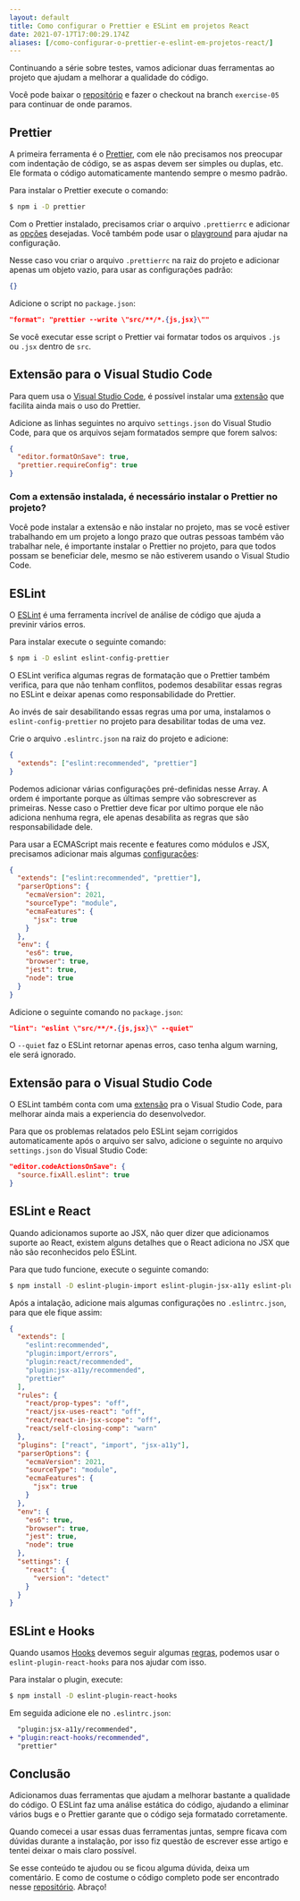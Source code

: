 ```yaml
---
layout: default
title: Como configurar o Prettier e ESLint em projetos React
date: 2021-07-17T17:00:29.174Z
aliases: [/como-configurar-o-prettier-e-eslint-em-projetos-react/]
---
```

Continuando a série sobre testes, vamos adicionar duas ferramentas ao projeto que ajudam a melhorar a qualidade do código.

Você pode baixar o [repositório](https://github.com/felipecesr/react-com-tdd-na-pratica/tree/master) e fazer o checkout na branch `exercise-05` para continuar de onde paramos.

## Prettier
A primeira ferramenta é o [Prettier](https://prettier.io/), com ele não precisamos nos preocupar com indentação de código, se as aspas devem ser simples ou duplas, etc. Ele formata o código automaticamente mantendo sempre o mesmo padrão.

Para instalar o Prettier execute o comando:

```bash
$ npm i -D prettier
```

Com o Prettier instalado, precisamos criar o arquivo `.prettierrc` e adicionar as [opções](https://prettier.io/docs/en/options.html) desejadas. Você também pode usar o [playground](https://prettier.io/playground/) para ajudar na configuração.

Nesse caso vou criar o arquivo `.prettierrc` na raiz do projeto e adicionar apenas um objeto vazio, para usar as configurações padrão:

```json
{}
```

Adicione o script no `package.json`:

```json
"format": "prettier --write \"src/**/*.{js,jsx}\""
```

Se você executar esse script o Prettier vai formatar todos os arquivos `.js` ou `.jsx` dentro de `src`.

## Extensão para o Visual Studio Code

Para quem usa o [Visual Studio Code](https://code.visualstudio.com/), é possível instalar uma [extensão](https://marketplace.visualstudio.com/items?itemName=esbenp.prettier-vscode) que facilita ainda mais o uso do Prettier.

Adicione as linhas seguintes no arquivo `settings.json` do Visual Studio Code, para que os arquivos sejam formatados sempre que forem salvos:

```json
{
  "editor.formatOnSave": true,
  "prettier.requireConfig": true
}
```

### Com a extensão instalada, é necessário instalar o Prettier no projeto?

Você pode instalar a extensão e não instalar no projeto, mas se você estiver trabalhando em um projeto a longo prazo que outras pessoas também vão trabalhar nele, é importante instalar o Prettier no projeto, para que todos possam se beneficiar dele, mesmo se não estiverem usando o Visual Studio Code.

## ESLint

O [ESLint](https://eslint.org/) é uma ferramenta incrível de análise de código que ajuda a previnir vários erros.

Para instalar execute o seguinte comando:

```bash
$ npm i -D eslint eslint-config-prettier
```

O ESLint verifica algumas regras de formatação que o Prettier também verifica, para que não tenham conflitos, podemos desabilitar essas regras no ESLint e deixar apenas como responsabilidade do Prettier.

Ao invés de sair desabilitando essas regras uma por uma, instalamos o `eslint-config-prettier` no projeto para desabilitar todas de uma vez.

Crie o arquivo `.eslintrc.json` na raiz do projeto e adicione:

```json
{
  "extends": ["eslint:recommended", "prettier"]
}
```

Podemos adicionar várias configurações pré-definidas nesse Array. A ordem é importante porque as últimas sempre vão sobrescrever as primeiras. Nesse caso o Prettier deve ficar por ultimo porque ele não adiciona nenhuma regra, ele apenas desabilita as regras que são responsabilidade dele.

Para usar a ECMAScript mais recente e features como módulos e JSX, precisamos adicionar mais algumas [configurações](https://eslint.org/docs/user-guide/configuring/language-options):

```json
{
  "extends": ["eslint:recommended", "prettier"],
  "parserOptions": {
    "ecmaVersion": 2021,
    "sourceType": "module",
    "ecmaFeatures": {
      "jsx": true
    }
  },
  "env": {
    "es6": true,
    "browser": true,
    "jest": true,
    "node": true
  }
}
```

Adicione o seguinte comando no `package.json`:

```json
"lint": "eslint \"src/**/*.{js,jsx}\" --quiet"
```

O `--quiet` faz o ESLint retornar apenas erros, caso tenha algum warning, ele será ignorado.

## Extensão para o Visual Studio Code

O ESLint também conta com uma [extensão](https://marketplace.visualstudio.com/items?itemName=dbaeumer.vscode-eslint) pra o Visual Studio Code, para melhorar ainda mais a experiencia do desenvolvedor.

Para que os problemas relatados pelo ESLint sejam corrigidos automaticamente após o arquivo ser salvo, adicione o seguinte no arquivo `settings.json` do Visual Studio Code:

```json
"editor.codeActionsOnSave": {
  "source.fixAll.eslint": true
}
```

## ESLint e React

Quando adicionamos suporte ao JSX, não quer dizer que adicionamos suporte ao React, existem alguns detalhes que o React adiciona no JSX que não são reconhecidos pelo ESLint.

Para que tudo funcione, execute o seguinte comando: 

```bash
$ npm install -D eslint-plugin-import eslint-plugin-jsx-a11y eslint-plugin-react  
```

Após a intalação, adicione mais algumas configurações no `.eslintrc.json`, para que ele fique assim:

```json
{
  "extends": [
    "eslint:recommended",
    "plugin:import/errors",
    "plugin:react/recommended",
    "plugin:jsx-a11y/recommended",
    "prettier"
  ],
  "rules": {
    "react/prop-types": "off",
    "react/jsx-uses-react": "off",
    "react/react-in-jsx-scope": "off",
    "react/self-closing-comp": "warn"
  },
  "plugins": ["react", "import", "jsx-a11y"],
  "parserOptions": {
    "ecmaVersion": 2021,
    "sourceType": "module",
    "ecmaFeatures": {
      "jsx": true
    }
  },
  "env": {
    "es6": true,
    "browser": true,
    "jest": true,
    "node": true
  },
  "settings": {
    "react": {
      "version": "detect"
    }
  }
}
```

## ESLint e Hooks

Quando usamos [Hooks](https://reactjs.org/docs/hooks-intro.html) devemos seguir algumas [regras](https://reactjs.org/docs/hooks-rules.html), podemos usar o `eslint-plugin-react-hooks` para nos ajudar com isso.

Para instalar o plugin, execute:

```bash
$ npm install -D eslint-plugin-react-hooks
```

Em seguida adicione ele no `.eslintrc.json`:

```diff
  "plugin:jsx-a11y/recommended",
+ "plugin:react-hooks/recommended",
  "prettier"
```

## Conclusão

Adicionamos duas ferramentas que ajudam a melhorar bastante a qualidade do código. O ESLint faz uma análise estática do código, ajudando a eliminar vários bugs e o Prettier garante que o código seja formatado corretamente.

Quando comecei a usar essas duas ferramentas juntas, sempre ficava com dúvidas durante a instalação, por isso fiz questão de escrever esse artigo e tentei deixar o mais claro possível.

Se esse conteúdo te ajudou ou se ficou alguma dúvida, deixa um comentário. E como de costume o código completo pode ser encontrado nesse [repositório](https://github.com/felipecesr/react-com-tdd-na-pratica/tree/exercise-06). Abraço!

